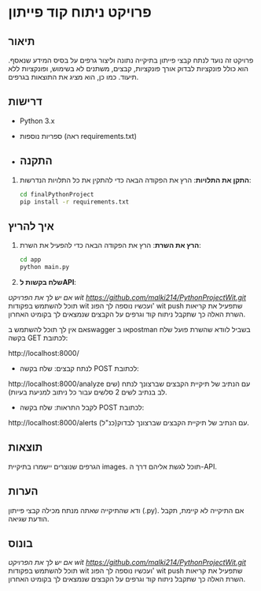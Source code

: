 # פרויקט ניתוח קוד פייתון

## תיאור
פרויקט זה נועד לנתח קבצי פייתון בתיקייה נתונה וליצור גרפים על בסיס המידע שנאסף. הוא כולל פונקציות לבדוק אורך פונקציות, קבצים, משתנים לא בשימוש, ופונקציות ללא תיעוד. כמו כן, הוא מציג את התוצאות בגרפים.

## דרישות
- Python 3.x
- ספריות נוספות (ראה requirements.txt)

- ## התקנה
1. **התקן את התלויות**:
   הרץ את הפקודה הבאה כדי להתקין את כל התלויות הנדרשות:
   ```bash
   cd finalPythonProject
   pip install -r requirements.txt
   
## איך להריץ
1. **הרץ את השרת**:
הרץ את הפקודה הבאה כדי להפעיל את השרת:
   ```bash
   cd app
   python main.py

2. **שלח בקשות לAPI**:

_אם יש לך את הפרויקט wit https://github.com/malki214/PythonProjectWit.git_ 
תוכל להשתמש בפקודות wit ועכשיו נוספה לך הפונ' wit push שתפעיל את קריאות השרת האלה כך שתקבל ניתוח קוד וגרפים על הקבצים שנמצאים לך בקומיט האחרון.

אם אין לך תוכל להשתמש בswagger או בpostman בשביל לוודא שהשרת פועל
שלח בקשה GET לכתובת:

http://localhost:8000/
- לנתח קבצים:
שלח בקשה POST לכתובת:

http://localhost:8000/analyze
עם הנתיב של תיקיית הקבצים שברצונך לנתח (שים לב בנתיב לשים 2 סלשים עבור כל ניתוב למניעת בעיות).

- לקבל התראות:
שלח בקשה POST לכתובת:

http://localhost:8000/alerts
עם הנתיב של תיקיית הקבצים שברצונך לבדוק(כנ"ל).

## תוצאות
הגרפים שנוצרים יישמרו בתיקיית images. תוכל לגשת אליהם דרך ה-API.

## הערות
ודא שהתיקייה שאתה מנתח מכילה קבצי פייתון (.py).
אם התיקייה לא קיימת, תקבל הודעת שגיאה.

## בונוס

_אם יש לך את הפרויקט wit https://github.com/malki214/PythonProjectWit.git_ 
תוכל להשתמש בפקודות wit ועכשיו נוספה לך הפונ' wit push שתפעיל את קריאות השרת האלה כך שתקבל ניתוח קוד וגרפים על הקבצים שנמצאים לך בקומיט האחרון.


